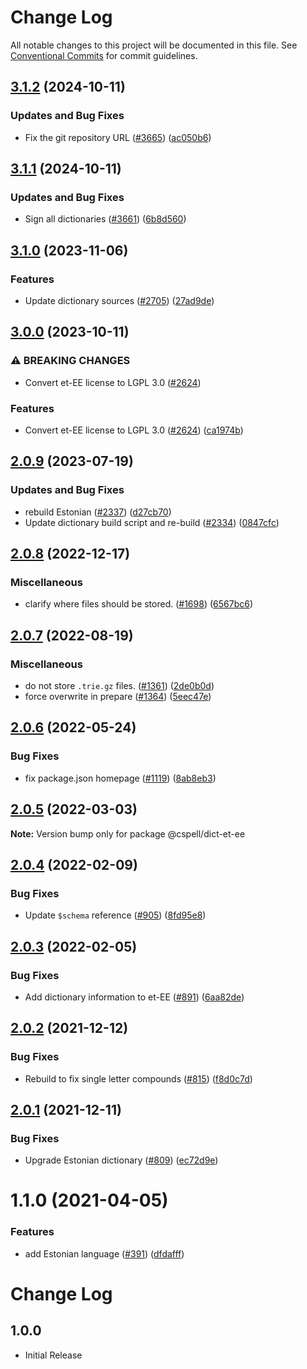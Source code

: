 # Change Log

All notable changes to this project will be documented in this file.
See [Conventional Commits](https://conventionalcommits.org) for commit guidelines.

## [3.1.2](https://github.com/streetsidesoftware/cspell-dicts/compare/@cspell/dict-et-ee@3.1.1...@cspell/dict-et-ee@3.1.2) (2024-10-11)


### Updates and Bug Fixes

* Fix the git repository URL ([#3665](https://github.com/streetsidesoftware/cspell-dicts/issues/3665)) ([ac050b6](https://github.com/streetsidesoftware/cspell-dicts/commit/ac050b697d57820109995e92fac5ccc32ced1723))

## [3.1.1](https://github.com/streetsidesoftware/cspell-dicts/compare/@cspell/dict-et-ee@3.1.0...@cspell/dict-et-ee@3.1.1) (2024-10-11)


### Updates and Bug Fixes

* Sign all dictionaries ([#3661](https://github.com/streetsidesoftware/cspell-dicts/issues/3661)) ([6b8d560](https://github.com/streetsidesoftware/cspell-dicts/commit/6b8d560cf51a593458ce42bca415859f872cfc97))

## [3.1.0](https://github.com/streetsidesoftware/cspell-dicts/compare/@cspell/dict-et-ee@3.0.0...@cspell/dict-et-ee@3.1.0) (2023-11-06)


### Features

* Update dictionary sources ([#2705](https://github.com/streetsidesoftware/cspell-dicts/issues/2705)) ([27ad9de](https://github.com/streetsidesoftware/cspell-dicts/commit/27ad9de120fc71bc1b9a2aacc4407c423aeee2fd))

## [3.0.0](https://github.com/streetsidesoftware/cspell-dicts/compare/@cspell/dict-et-ee@2.0.9...@cspell/dict-et-ee@3.0.0) (2023-10-11)


### ⚠ BREAKING CHANGES

* Convert et-EE license to LGPL 3.0 ([#2624](https://github.com/streetsidesoftware/cspell-dicts/issues/2624))

### Features

* Convert et-EE license to LGPL 3.0 ([#2624](https://github.com/streetsidesoftware/cspell-dicts/issues/2624)) ([ca1974b](https://github.com/streetsidesoftware/cspell-dicts/commit/ca1974b547648e7c85ce4aba22a1f008bd23c8f9))

## [2.0.9](https://github.com/streetsidesoftware/cspell-dicts/compare/@cspell/dict-et-ee@2.0.8...@cspell/dict-et-ee@2.0.9) (2023-07-19)


### Updates and Bug Fixes

* rebuild Estonian ([#2337](https://github.com/streetsidesoftware/cspell-dicts/issues/2337)) ([d27cb70](https://github.com/streetsidesoftware/cspell-dicts/commit/d27cb70927043e51c964edd85e21589d876add68))
* Update dictionary build script and re-build ([#2334](https://github.com/streetsidesoftware/cspell-dicts/issues/2334)) ([0847cfc](https://github.com/streetsidesoftware/cspell-dicts/commit/0847cfc9623018940e7761e08eeba0ec7c0a320e))

## [2.0.8](https://github.com/streetsidesoftware/cspell-dicts/compare/@cspell/dict-et-ee@2.0.7...@cspell/dict-et-ee@2.0.8) (2022-12-17)


### Miscellaneous

* clarify where files should be stored. ([#1698](https://github.com/streetsidesoftware/cspell-dicts/issues/1698)) ([6567bc6](https://github.com/streetsidesoftware/cspell-dicts/commit/6567bc62130404cb32945bdcc3bf07316c839396))

## [2.0.7](https://github.com/streetsidesoftware/cspell-dicts/compare/@cspell/dict-et-ee@2.0.6...@cspell/dict-et-ee@2.0.7) (2022-08-19)


### Miscellaneous

* do not store `.trie.gz` files. ([#1361](https://github.com/streetsidesoftware/cspell-dicts/issues/1361)) ([2de0b0d](https://github.com/streetsidesoftware/cspell-dicts/commit/2de0b0df4b8addfd69e2e6899c05f8b502799b7c))
* force overwrite in prepare ([#1364](https://github.com/streetsidesoftware/cspell-dicts/issues/1364)) ([5eec47e](https://github.com/streetsidesoftware/cspell-dicts/commit/5eec47e223f1dd6370fcbc3c1b6b0361c92bbddf))

## [2.0.6](https://github.com/streetsidesoftware/cspell-dicts/compare/@cspell/dict-et-ee@2.0.5...@cspell/dict-et-ee@2.0.6) (2022-05-24)


### Bug Fixes

* fix package.json homepage ([#1119](https://github.com/streetsidesoftware/cspell-dicts/issues/1119)) ([8ab8eb3](https://github.com/streetsidesoftware/cspell-dicts/commit/8ab8eb3733b7b9c783b5d93fdeff4d4ca739e8f4))





## [2.0.5](https://github.com/streetsidesoftware/cspell-dicts/compare/@cspell/dict-et-ee@2.0.4...@cspell/dict-et-ee@2.0.5) (2022-03-03)

**Note:** Version bump only for package @cspell/dict-et-ee





## [2.0.4](https://github.com/streetsidesoftware/cspell-dicts/compare/@cspell/dict-et-ee@2.0.3...@cspell/dict-et-ee@2.0.4) (2022-02-09)


### Bug Fixes

* Update `$schema` reference ([#905](https://github.com/streetsidesoftware/cspell-dicts/issues/905)) ([8fd95e8](https://github.com/streetsidesoftware/cspell-dicts/commit/8fd95e855f8830607b115089bf88dd7fcc7984e4))





## [2.0.3](https://github.com/streetsidesoftware/cspell-dicts/compare/@cspell/dict-et-ee@2.0.2...@cspell/dict-et-ee@2.0.3) (2022-02-05)


### Bug Fixes

* Add dictionary information to et-EE ([#891](https://github.com/streetsidesoftware/cspell-dicts/issues/891)) ([6aa82de](https://github.com/streetsidesoftware/cspell-dicts/commit/6aa82de224a5c4d2bc8cc576d53ce4ad71eaae9c))





## [2.0.2](https://github.com/streetsidesoftware/cspell-dicts/compare/@cspell/dict-et-ee@2.0.1...@cspell/dict-et-ee@2.0.2) (2021-12-12)


### Bug Fixes

* Rebuild to fix single letter compounds ([#815](https://github.com/streetsidesoftware/cspell-dicts/issues/815)) ([f8d0c7d](https://github.com/streetsidesoftware/cspell-dicts/commit/f8d0c7d5d66a00c19bcde2fd310b1eb3bdbd8396))





## [2.0.1](https://github.com/streetsidesoftware/cspell-dicts/compare/@cspell/dict-et-ee@1.1.0...@cspell/dict-et-ee@2.0.1) (2021-12-11)


### Bug Fixes

* Upgrade Estonian dictionary ([#809](https://github.com/streetsidesoftware/cspell-dicts/issues/809)) ([ec72d9e](https://github.com/streetsidesoftware/cspell-dicts/commit/ec72d9e8600d2c386e6177df4797492ece2524e3))





# 1.1.0 (2021-04-05)


### Features

* add Estonian language ([#391](https://github.com/streetsidesoftware/cspell-dicts/issues/391)) ([dfdafff](https://github.com/streetsidesoftware/cspell-dicts/commit/dfdafff34f8a213433571e767addf55ca0f59303))





# Change Log

## 1.0.0

- Initial Release
